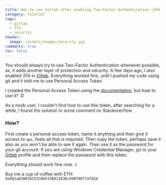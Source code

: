 ```yaml
---
title: How to use Gitlab after enabling Two-Factor Authentication (2FA)?
category: Tutorial
tags: 
  - gitlab
  - 2fa
  - security
header:
  image: /assets/images/security.jpg
comments: true
toc: false
---
```




You should always try to use Two-Factor Authentication whenever possible, as, it adds another layer of  protection and security. A few days ago, I also enabled 2FA in [Gitlab](https://gitlab.com). Everything worked fine, until I pushed my code using git and it told me to use Personal Access Token. 

I created the Personal Access Token using the [documentation](https://docs.gitlab.com/ee/user/profile/personal_access_tokens.html), but how to use it? :D

As a noob user, I couldn't find how to use this token, after searching for a while, I found the solution in some comment on Stackoverflow. 

### How?

First create a personal access token, name it anything and then give it access to `api`, thats all that is required. Then copy the token, perhaps save it also as you won't be able to see it again. Then use it as the password for your git account. If you are using Windows Credential Manager, go to your [Gitlab](https://gitlab.com) profile and then replace the password with this token. 

Everything should work fine now. :)

Buy me a cup of coffee with ETH: `0x681a83007bC52C0bF42B41263Dc498f9Ef7af02A`